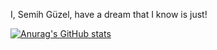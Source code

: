 I, Semih Güzel, have a dream that I know is just!<br>

[![Anurag's GitHub stats](https://github-readme-stats.vercel.app/api?username=semihguezel)](https://github.com/anuraghazra/github-readme-stats)
